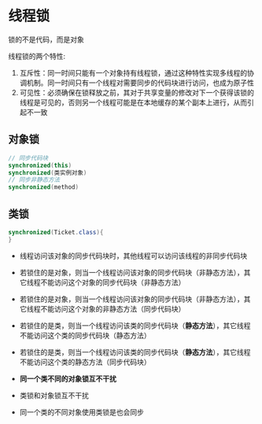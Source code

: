# 线程锁

锁的不是代码，而是对象

线程锁的两个特性:
1. 互斥性：同一时间只能有一个对象持有线程锁，通过这种特性实现多线程的协调机制。同一时间只有一个线程对需要同步的代码块进行访问，也成为原子性
2. 可见性：必须确保在锁释放之前，其对于共享变量的修改对下一个获得该锁的线程是可见的，否则另一个线程可能是在本地缓存的某个副本上进行，从而引起不一致

## 对象锁
```java
// 同步代码块
synchronized(this)
synchronized(类实例对象)
// 同步非静态方法
synchronized(method)
```

## 类锁
```java
synchronized(Ticket.class){
}
```

* 线程访问该对象的同步代码块时，其他线程可以访问该线程的非同步代码块
* 若锁住的是对象，则当一个线程访问该对象的同步代码块（非静态方法），其它线程不能访问这个对象的同步代码块（非静态方法）
* 若锁住的是对象，则当一个线程访问该对象的同步代码块（非静态方法），其它线程不能访问这个对象的非静态方法（同步代码块）
* 若锁住的是类，则当一个线程访问该类的同步代码块（**静态方法**），其它线程不能访问这个类的同步代码块（静态方法）
* 若锁住的是类，则当一个线程访问该类的同步代码块（**静态方法**），其它线程不能访问这个类的静态方法（同步代码块）

* **同一个类不同的对象锁互不干扰**
* 类锁和对象锁互不干扰
* 同一个类的不同对象使用类锁是也会同步